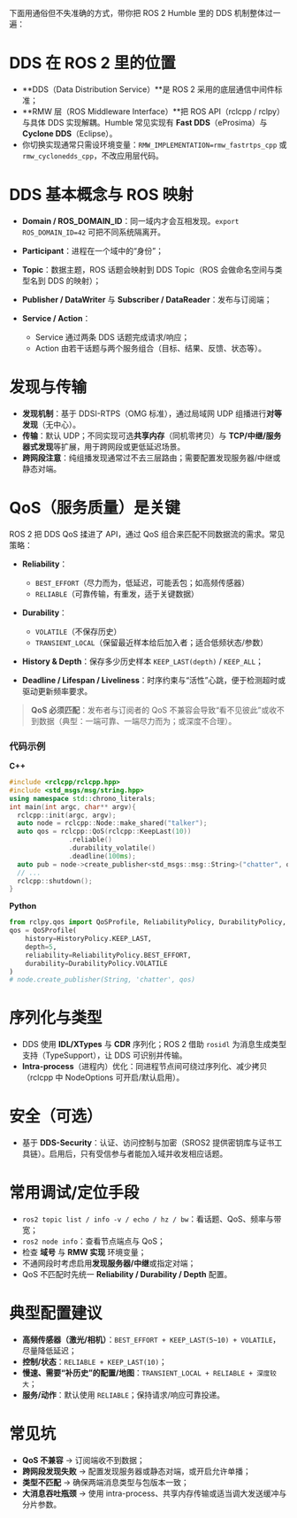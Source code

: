 下面用通俗但不失准确的方式，带你把 ROS 2 Humble 里的 DDS 机制整体过一遍：

# DDS 在 ROS 2 里的位置

* \*\*DDS（Data Distribution Service）\*\*是 ROS 2 采用的底层通信中间件标准；
* \*\*RMW 层（ROS Middleware Interface）\*\*把 ROS API（rclcpp / rclpy）与具体 DDS 实现解耦。Humble 常见实现有 **Fast DDS**（eProsima）与 **Cyclone DDS**（Eclipse）。
* 你切换实现通常只需设环境变量：`RMW_IMPLEMENTATION=rmw_fastrtps_cpp` 或 `rmw_cyclonedds_cpp`，不改应用层代码。

# DDS 基本概念与 ROS 映射

* **Domain / ROS\_DOMAIN\_ID**：同一域内才会互相发现。`export ROS_DOMAIN_ID=42` 可把不同系统隔离开。
* **Participant**：进程在一个域中的“身份”；
* **Topic**：数据主题，ROS 话题会映射到 DDS Topic（ROS 会做命名空间与类型名到 DDS 的映射）；
* **Publisher / DataWriter** 与 **Subscriber / DataReader**：发布与订阅端；
* **Service / Action**：

  * Service 通过两条 DDS 话题完成请求/响应；
  * Action 由若干话题与两个服务组合（目标、结果、反馈、状态等）。

# 发现与传输

* **发现机制**：基于 DDSI-RTPS（OMG 标准），通过局域网 UDP 组播进行**对等发现**（无中心）。
* **传输**：默认 UDP；不同实现可选**共享内存**（同机零拷贝）与 **TCP/中继/服务器式发现**等扩展，用于跨网段或更低延迟场景。
* **跨网段注意**：纯组播发现通常过不去三层路由；需要配置发现服务器/中继或静态对端。

# QoS（服务质量）是关键

ROS 2 把 DDS QoS 揉进了 API，通过 QoS 组合来匹配不同数据流的需求。常见策略：

* **Reliability**：

  * `BEST_EFFORT`（尽力而为，低延迟，可能丢包；如高频传感器）
  * `RELIABLE`（可靠传输，有重发，适于关键数据）
* **Durability**：

  * `VOLATILE`（不保存历史）
  * `TRANSIENT_LOCAL`（保留最近样本给后加入者；适合低频状态/参数）
* **History & Depth**：保存多少历史样本 `KEEP_LAST(depth)` / `KEEP_ALL`；
* **Deadline / Lifespan / Liveliness**：时序约束与“活性”心跳，便于检测超时或驱动更新频率要求。

> **QoS 必须匹配**：发布者与订阅者的 QoS 不兼容会导致“看不见彼此”或收不到数据（典型：一端可靠、一端尽力而为；或深度不合理）。

### 代码示例

**C++**

```cpp
#include <rclcpp/rclcpp.hpp>
#include <std_msgs/msg/string.hpp>
using namespace std::chrono_literals;
int main(int argc, char** argv){
  rclcpp::init(argc, argv);
  auto node = rclcpp::Node::make_shared("talker");
  auto qos = rclcpp::QoS(rclcpp::KeepLast(10))
               .reliable()
               .durability_volatile()
               .deadline(100ms);
  auto pub = node->create_publisher<std_msgs::msg::String>("chatter", qos);
  // ...
  rclcpp::shutdown();
}
```

**Python**

```python
from rclpy.qos import QoSProfile, ReliabilityPolicy, DurabilityPolicy, HistoryPolicy
qos = QoSProfile(
    history=HistoryPolicy.KEEP_LAST,
    depth=5,
    reliability=ReliabilityPolicy.BEST_EFFORT,
    durability=DurabilityPolicy.VOLATILE
)
# node.create_publisher(String, 'chatter', qos)
```

# 序列化与类型

* DDS 使用 **IDL/XTypes** 与 **CDR** 序列化；ROS 2 借助 `rosidl` 为消息生成类型支持（TypeSupport），让 DDS 可识别并传输。
* **Intra-process**（进程内）优化：同进程节点间可绕过序列化、减少拷贝（rclcpp 中 NodeOptions 可开启/默认启用）。

# 安全（可选）

* 基于 **DDS-Security**：认证、访问控制与加密（SROS2 提供密钥库与证书工具链）。启用后，只有受信参与者能加入域并收发相应话题。

# 常用调试/定位手段

* `ros2 topic list / info -v / echo / hz / bw`：看话题、QoS、频率与带宽；
* `ros2 node info`：查看节点端点与 QoS；
* 检查 **域号** 与 **RMW 实现** 环境变量；
* 不通网段时考虑启用**发现服务器/中继**或指定对端；
* QoS 不匹配时先统一 **Reliability / Durability / Depth** 配置。

# 典型配置建议

* **高频传感器（激光/相机）**：`BEST_EFFORT + KEEP_LAST(5~10) + VOLATILE`，尽量降低延迟；
* **控制/状态**：`RELIABLE + KEEP_LAST(10)`；
* **慢速、需要“补历史”的配置/地图**：`TRANSIENT_LOCAL + RELIABLE + 深度较大`；
* **服务/动作**：默认使用 `RELIABLE`；保持请求/响应可靠投递。

# 常见坑

* **QoS 不兼容** → 订阅端收不到数据；
* **跨网段发现失败** → 配置发现服务器或静态对端，或开启允许单播；
* **类型不匹配** → 确保两端消息类型与包版本一致；
* **大消息吞吐瓶颈** → 使用 intra-process、共享内存传输或适当调大发送缓冲与分片参数。
